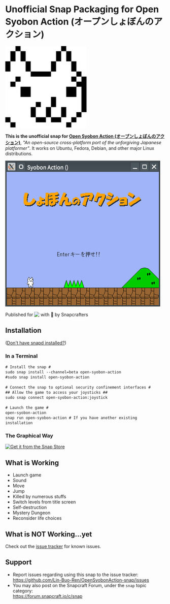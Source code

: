 # Unofficial Snap Packaging for Open Syobon Action (オープンしょぼんのアクション)
<!--
	Use the Staticaly service for easy access to in-repo pictures:
	https://www.staticaly.com/
-->
![(Placeholder) Icon of Open Syobon Action (オープンしょぼんのアクション)](gui/open-syobon-action.png "(Placeholder) Icon of Open Syobon Action (オープンしょぼんのアクション)")

**This is the unofficial snap for [Open Syobon Action (オープンしょぼんのアクション)](https://github.com/angelXwind/OpenSyobonAction)**, *"An open-source cross-platform port of the unforgiving Japanese platformer"*. It works on Ubuntu, Fedora, Debian, and other major Linux distributions.

<!-- Uncomment and modify this when you are provided a build status badge
[![Build Status Badge of the `open-syobon-action` Snap](https://build.snapcraft.io/badge/Lin-Buo-Ren/OpenSyobonAction-snap.svg "Build Status of the `open-syobon-action` snap")](https://build.snapcraft.io/user/Lin-Buo-Ren/OpenSyobonAction-snap)
-->

![Screenshot of the Snapped Application](local/screenshots/title-screen.png "Screenshot of the Snapped Application")

Published for <img src="http://anything.codes/slack-emoji-for-techies/emoji/tux.png" align="top" width="24" /> with 💝 by Snapcrafters

## Installation
([Don't have snapd installed?](https://snapcraft.io/docs/core/install))

### In a Terminal
    # Install the snap #
    sudo snap install --channel=beta open-syobon-action
    #sudo snap install open-syobon-action

    # Connect the snap to optional security confinement interfaces #
    ## Allow the game to access your joysticks ##
    sudo snap connect open-syobon-action:joystick
    
    # Launch the game #
    open-syobon-action
    snap run open-syobon-action # If you have another existing installation

### The Graphical Way
[![Get it from the Snap Store](https://snapcraft.io/static/images/badges/en/snap-store-black.svg)](https://snapcraft.io/open-syobon-action)

## What is Working
* Launch game
* Sound
* Move
* Jump
* Killed by numerous stuffs
* Switch levels from title screen
* Self-destruction
* Mystery Dungeon
* Reconsider life choices

## What is NOT Working...yet 
Check out the [issue tracker](https://github.com/Lin-Buo-Ren/OpenSyobonAction-snap/issues) for known issues.

## Support
* Report issues regarding using this snap to the issue tracker:  
  <https://github.com/Lin-Buo-Ren/OpenSyobonAction-snap/issues>
* You may also post on the Snapcraft Forum, under the `snap` topic category:  
  <https://forum.snapcraft.io/c/snap>
